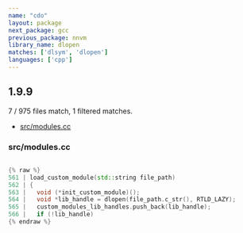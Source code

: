 ```yaml
---
name: "cdo"
layout: package
next_package: gcc
previous_package: nnvm
library_name: dlopen
matches: ['dlsym', 'dlopen']
languages: ['cpp']
---
```

## 1.9.9
7 / 975 files match, 1 filtered matches.

 - [src/modules.cc](#srcmodulescc)

### src/modules.cc

```cpp

{% raw %}
561 | load_custom_module(std::string file_path)
562 | {
563 |   void (*init_custom_module)();
564 |   void *lib_handle = dlopen(file_path.c_str(), RTLD_LAZY);
565 |   custom_modules_lib_handles.push_back(lib_handle);
566 |   if (!lib_handle)
{% endraw %}

```
